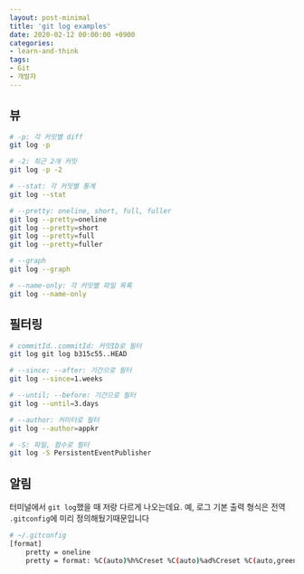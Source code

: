 ```yaml
---
layout: post-minimal
title: 'git log examples'
date: 2020-02-12 00:00:00 +0900
categories:
- learn-and-think
tags:
- Git
- 개발자
---
```


<script id="asciicast-378873" src="https://asciinema.org/a/378873.js" async></script>

## 뷰
```bash
# -p: 각 커밋별 diff
git log -p
```
```bash
# -2: 최근 2개 커밋
git log -p -2
```
```bash
# --stat: 각 커밋별 통계
git log --stat
```
```bash
# --pretty: oneline, short, full, fuller
git log --pretty=oneline
git log --pretty=short
git log --pretty=full
git log --pretty=fuller
```
```bash
# --graph
git log --graph
```
```bash
# --name-only: 각 커밋별 파일 목록
git log --name-only
```

## 필터링
```bash
# commitId..commitId: 커밋ID로 필터
git log git log b315c55..HEAD
```
```bash
# --since; --after: 기간으로 필터
git log --since=1.weeks
```
```bash
# --until; --before: 기간으로 필터
git log --until=3.days
```
```bash
# --author: 커미터로 필터
git log --author=appkr
```
```bash
# -S: 파일, 함수로 필터
git log -S PersistentEventPublisher
```

## 알림
터미널에서 `git log`했을 때 저랑 다르게 나오는데요. 예, 로그 기본 출력 형식은 전역 `.gitconfig`에 미리 정의해뒀기때문입니다 
```bash
# ~/.gitconfig
[format]
	pretty = oneline
	pretty = format: %C(auto)%h%Creset %C(auto)%ad%Creset %C(auto,green)%aN%Creset %C(auto)%s%Creset
```
